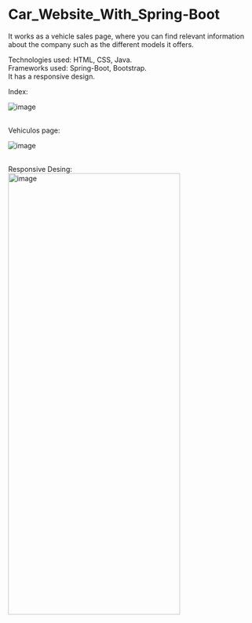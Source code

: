 # Car_Website_With_Spring-Boot

It works as a vehicle sales page, where you can find relevant information about the company such as the different models it offers.

Technologies used: HTML, CSS, Java. <br/>
Frameworks used: Spring-Boot, Bootstrap. <br/>
It has a responsive design. <br/>

Index:

![image](https://github.com/L-533/Car_Website_With_Spring-Boot/assets/98188267/307c6338-1990-4d63-8cf2-f369a5c25a3f)

</br>
Vehiculos page:

![image](https://github.com/L-533/Car_Website_With_Spring-Boot/assets/98188267/b1082c8b-079e-44e7-a72f-74c15b294c76)

</br>
Responsive Desing:</br>
<img src="https://github.com/L-533/Car_Website_With_Spring-Boot/assets/98188267/deead7dd-fb76-4fb5-a2f6-b11b89f166f6" alt="image" width="350" height="900" >

